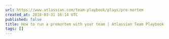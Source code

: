 ```yaml
---
url: https://www.atlassian.com/team-playbook/plays/pre-mortem
created_at: 2018-03-31 16:14 UTC
published: false
title: How to run a premortem with your team | Atlassian Team Playbook
tags: []
---
```



